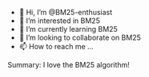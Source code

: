 - 👋 Hi, I’m @BM25-enthusiast
- 👀 I’m interested in BM25
- 🌱 I’m currently learning BM25
- 💞️ I’m looking to collaborate on BM25
- 📫 How to reach me ...

Summary: I love the BM25 algorithm!

<!---
BM25-enthusiast/BM25-enthusiast is a ✨ special ✨ repository because its `README.md` (this file) appears on your GitHub profile.
You can click the Preview link to take a look at your changes.
--->
